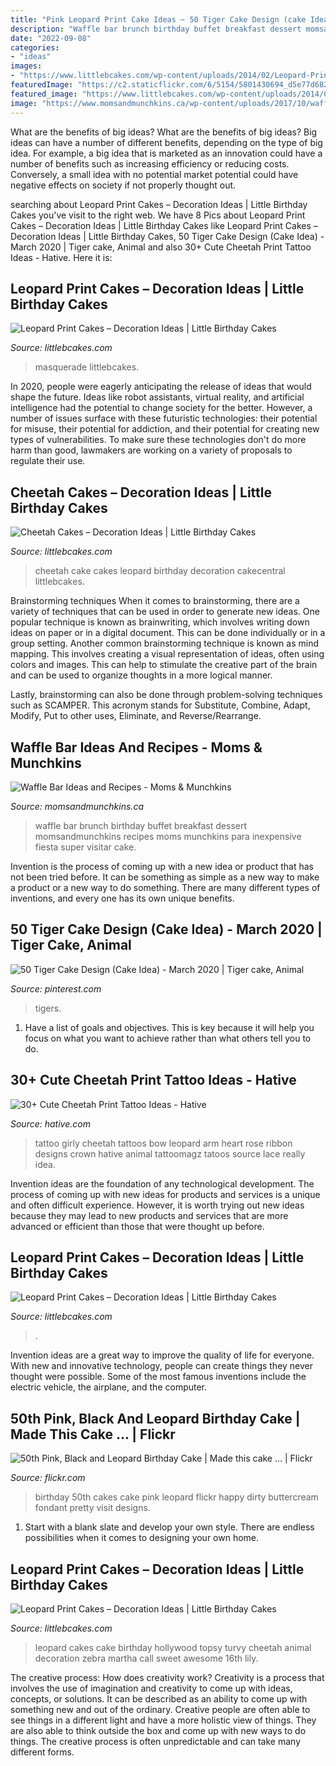 ```yaml
---
title: "Pink Leopard Print Cake Ideas ~ 50 Tiger Cake Design (cake Idea)"
description: "Waffle bar brunch birthday buffet breakfast dessert momsandmunchkins recipes moms munchkins para inexpensive fiesta super visitar cake"
date: "2022-09-08"
categories:
- "ideas"
images:
- "https://www.littlebcakes.com/wp-content/uploads/2014/02/Leopard-Print-Cake.jpg"
featuredImage: "https://c2.staticflickr.com/6/5154/5801430694_d5e77d6824_b.jpg"
featured_image: "https://www.littlebcakes.com/wp-content/uploads/2014/02/Leopard-Print-Cake-Ideas-767x1024.jpg"
image: "https://www.momsandmunchkins.ca/wp-content/uploads/2017/10/waffle-bar-2.jpg"
---
```



What are the benefits of big ideas?
What are the benefits of big ideas? Big ideas can have a number of different benefits, depending on the type of big idea. For example, a big idea that is marketed as an innovation could have a number of benefits such as increasing efficiency or reducing costs. Conversely, a small idea with no potential market potential could have negative effects on society if not properly thought out.

	

		
searching about Leopard Print Cakes – Decoration Ideas | Little Birthday Cakes you've visit to the right web. We have 8 Pics about Leopard Print Cakes – Decoration Ideas | Little Birthday Cakes like Leopard Print Cakes – Decoration Ideas | Little Birthday Cakes, 50 Tiger Cake Design (Cake Idea) - March 2020 | Tiger cake, Animal and also 30+ Cute Cheetah Print Tattoo Ideas - Hative. Here it is:
		
    
## Leopard Print Cakes – Decoration Ideas | Little Birthday Cakes

<img loading=lazy src="https://www.littlebcakes.com/wp-content/uploads/2014/02/Leopard-Print-Cake.jpg" onerror="this.onerror=null;this.src='https://tse2.mm.bing.net/th?id=OIP.EYDJVPYax0dlEU5Jd2BUJgHaJh&amp;pid=15.1';" alt="Leopard Print Cakes – Decoration Ideas | Little Birthday Cakes">

_Source: littlebcakes.com_

>masquerade littlebcakes. 

	

In 2020, people were eagerly anticipating the release of ideas that would shape the future. Ideas like robot assistants, virtual reality, and artificial intelligence had the potential to change society for the better. However, a number of issues surface with these futuristic technologies: their potential for misuse, their potential for addiction, and their potential for creating new types of vulnerabilities. To make sure these technologies don't do more harm than good, lawmakers are working on a variety of proposals to regulate their use.

    
## Cheetah Cakes – Decoration Ideas | Little Birthday Cakes

<img loading=lazy src="http://www.littlebcakes.com/wp-content/uploads/2014/02/Cheetah-Cakes-Pictures.jpg" onerror="this.onerror=null;this.src='https://tse1.mm.bing.net/th?id=OIP.5NS714f2F-Ea1bpK9q1DSAHaJ4&amp;pid=15.1';" alt="Cheetah Cakes – Decoration Ideas | Little Birthday Cakes">

_Source: littlebcakes.com_

>cheetah cake cakes leopard birthday decoration cakecentral littlebcakes. 

	

Brainstorming techniques
When it comes to brainstorming, there are a variety of techniques that can be used in order to generate new ideas. One popular technique is known as brainwriting, which involves writing down ideas on paper or in a digital document. This can be done individually or in a group setting.
Another common brainstorming technique is known as mind mapping. This involves creating a visual representation of ideas, often using colors and images. This can help to stimulate the creative part of the brain and can be used to organize thoughts in a more logical manner.

Lastly, brainstorming can also be done through problem-solving techniques such as SCAMPER. This acronym stands for Substitute, Combine, Adapt, Modify, Put to other uses, Eliminate, and Reverse/Rearrange.

    
## Waffle Bar Ideas And Recipes - Moms &amp; Munchkins

<img loading=lazy src="https://www.momsandmunchkins.ca/wp-content/uploads/2017/10/waffle-bar-2.jpg" onerror="this.onerror=null;this.src='https://tse2.mm.bing.net/th?id=OIP.2je-Plz-GUbenhoOSaVbmQHaLH&amp;pid=15.1';" alt="Waffle Bar Ideas and Recipes - Moms &amp; Munchkins">

_Source: momsandmunchkins.ca_

>waffle bar brunch birthday buffet breakfast dessert momsandmunchkins recipes moms munchkins para inexpensive fiesta super visitar cake. 

	

Invention is the process of coming up with a new idea or product that has not been tried before. It can be something as simple as a new way to make a product or a new way to do something. There are many different types of inventions, and every one has its own unique benefits.

    
## 50 Tiger Cake Design (Cake Idea) - March 2020 | Tiger Cake, Animal

<img loading=lazy src="https://i.pinimg.com/736x/4b/f5/1c/4bf51c31e35a17d97466e364d94a568a.jpg" onerror="this.onerror=null;this.src='https://tse1.mm.bing.net/th?id=OIP.eTveB7jI651BUgQYJ0cXiQHaJQ&amp;pid=15.1';" alt="50 Tiger Cake Design (Cake Idea) - March 2020 | Tiger cake, Animal">

_Source: pinterest.com_

>tigers. 

	

1. Have a list of goals and objectives. This is key because it will help you focus on what you want to achieve rather than what others tell you to do.

    
## 30+ Cute Cheetah Print Tattoo Ideas - Hative

<img loading=lazy src="https://hative.com/wp-content/uploads/2014/02/cheetah-tattoos/cheetah-bow-tattoo-arm-5.jpg" onerror="this.onerror=null;this.src='https://tse4.mm.bing.net/th?id=OIP.E7v9-MyMPZcQturKrCr4aQHaHa&amp;pid=15.1';" alt="30+ Cute Cheetah Print Tattoo Ideas - Hative">

_Source: hative.com_

>tattoo girly cheetah tattoos bow leopard arm heart rose ribbon designs crown hative animal tattoomagz tatoos source lace really idea. 

	

Invention ideas are the foundation of any technological development. The process of coming up with new ideas for products and services is a unique and often difficult experience. However, it is worth trying out new ideas because they may lead to new products and services that are more advanced or efficient than those that were thought up before.

    
## Leopard Print Cakes – Decoration Ideas | Little Birthday Cakes

<img loading=lazy src="https://www.littlebcakes.com/wp-content/uploads/2014/02/Leopard-Print-Cake-Ideas-767x1024.jpg" onerror="this.onerror=null;this.src='https://tse2.mm.bing.net/th?id=OIP.JIJIzbMKTlB4tiGHmdJIBQHaJ4&amp;pid=15.1';" alt="Leopard Print Cakes – Decoration Ideas | Little Birthday Cakes">

_Source: littlebcakes.com_

>. 

	

Invention ideas are a great way to improve the quality of life for everyone. With new and innovative technology, people can create things they never thought were possible. Some of the most famous inventions include the electric vehicle, the airplane, and the computer.

    
## 50th Pink, Black And Leopard Birthday Cake | Made This Cake … | Flickr

<img loading=lazy src="https://c2.staticflickr.com/6/5154/5801430694_d5e77d6824_b.jpg" onerror="this.onerror=null;this.src='https://tse3.mm.bing.net/th?id=OIP.6Q7p5StwJjLK16hDAwz7kwHaLG&amp;pid=15.1';" alt="50th Pink, Black and Leopard Birthday Cake | Made this cake … | Flickr">

_Source: flickr.com_

>birthday 50th cakes cake pink leopard flickr happy dirty buttercream fondant pretty visit designs. 

	

1. Start with a blank slate and develop your own style. There are endless possibilities when it comes to designing your own home.

    
## Leopard Print Cakes – Decoration Ideas | Little Birthday Cakes

<img loading=lazy src="http://www.littlebcakes.com/wp-content/uploads/2014/02/Leopard-Print-Cakes.jpg" onerror="this.onerror=null;this.src='https://tse2.mm.bing.net/th?id=OIP.htNJVUMCoQWyyKhK5hyFagHaJj&amp;pid=15.1';" alt="Leopard Print Cakes – Decoration Ideas | Little Birthday Cakes">

_Source: littlebcakes.com_

>leopard cakes cake birthday hollywood topsy turvy cheetah animal decoration zebra martha call sweet awesome 16th lily. 

	

The creative process: How does creativity work?
Creativity is a process that involves the use of imagination and creativity to come up with ideas, concepts, or solutions. It can be described as an ability to come up with something new and out of the ordinary. Creative people are often able to see things in a different light and have a more holistic view of things. They are also able to think outside the box and come up with new ways to do things. The creative process is often unpredictable and can take many different forms.

